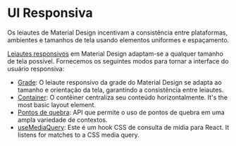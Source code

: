 # UI Responsiva

<p class="description">Os leiautes de Material Design incentivam a consistência entre plataformas, ambientes e tamanhos de tela usando elementos uniformes e espaçamento.</p>

[Leiautes responsivos](https://material.io/design/layout/responsive-layout-grid.html) em Material Design adaptam-se a qualquer tamanho de tela possível. Fornecemos os seguintes modos para tornar a interface do usuário responsiva:

- [Grade](/components/grid/): O leiaute responsivo da grade do Material Design se adapta ao tamanho e orientação da tela, garantindo a consistência entre leiautes.
- [Container](/components/container/): O contêiner centraliza seu conteúdo horizontalmente. It's the most basic layout element.
- [Pontos de quebra](/customization/breakpoints/): API que permite o uso de pontos de quebra em uma ampla variedade de contextos.
- [useMediaQuery](/components/use-media-query/): Este é um hook CSS de consulta de mídia para React. It listens for matches to a CSS media query.
